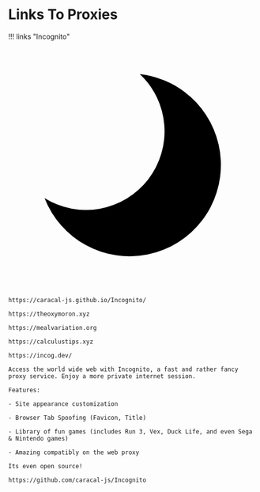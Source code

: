 # Links To Proxies





!!! links "Incognito"  
<svg class="nav-logo" xmlns="http://www.w3.org/2000/svg" viewBox="0 0 365.37 365.37"><defs>    <style>       .cls-1{    fill:none;    stroke-width:18px;}  .cls-1, .cls-2 {    stroke: var(--accent);    stroke-miterlimit:10;} .cls-2 {    fill: var(--accent);    stroke-width:5px;}    </style>  </defs><circle class="cls-1" cx="182.68" cy="182.68" r="173.68"></circle><path class="cls-2" d="M210.41,66.38A115.27,115.27,0,0,1,70.52,248.19,134,134,0,1,0,210.41,66.38Z" transform="translate(-17.32 -17.32)"></path></svg>

    https://caracal-js.github.io/Incognito/

    https://theoxymoron.xyz
    
    https://mealvariation.org
    
    https://calculustips.xyz
    
    https://incog.dev/
    
    Access the world wide web with Incognito, a fast and rather fancy proxy service. Enjoy a more private internet session.
    
    Features:
    
    - Site appearance customization
    
    - Browser Tab Spoofing (Favicon, Title)
    
    - Library of fun games (includes Run 3, Vex, Duck Life, and even Sega & Nintendo games)
    
    - Amazing compatibly on the web proxy
    
    Its even open source!
    
    https://github.com/caracal-js/Incognito


